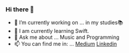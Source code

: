 ### Hi there 👋


- 🔭 I’m currently working on ... in my studies📚
- 🌱 I am currently learning Swift.
- 💬 Ask me about ... Music and Programming 
- 📫 You can find me in: ... [Medium](https://medium.com/@gabomunozcastro)  [Linkedin](https://www.linkedin.com/in/goonies/) 

